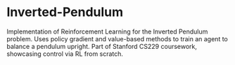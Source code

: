 # Inverted-Pendulum
 Implementation of Reinforcement Learning for the Inverted Pendulum problem. Uses policy gradient and value-based methods to train an agent to balance a pendulum upright. Part of Stanford CS229 coursework, showcasing control via RL from scratch.
